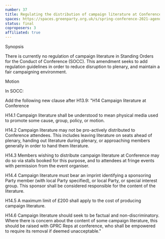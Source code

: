 ```yaml
---
number: 37
title: Regulating the distribution of campaign literature at Conference
spaces: https://spaces.greenparty.org.uk/s/spring-conference-2021-agenda-forum2/?contentId=78523
status: final
coproposers: 3
affiliated: true
---
```

Synopsis


There is currently no regulation of campaign literature in Standing Orders for the Conduct of Conference (SOCC). This amendment seeks to add regulation guidelines in order to reduce disruption to plenary, and maintain a fair campaigning environment.


Motion


In SOCC:


Add the following new clause after H13.9:
"H14 Campaign literature at Conference


H14.1 Campaign literature shall be understood to mean physical media used to promote some cause, group, policy, or motion.


H14.2 Campaign literature may not be pro-actively distributed to Conference attendees. This includes leaving literature on seats ahead of plenary, handing out literature during plenary, or approaching members generally in order to hand them literature.


H14.3 Members wishing to distribute campaign literature at Conference may do so via stalls booked for this purpose, and to attendees at fringe events with permission from the event organiser.


H14.4 Campaign literature must bear an imprint identifying a sponsoring Party member (with local Party specified), or local Party, or special interest group. This sponsor shall be considered responsible for the content of the literature.


H14.5 A maximum limit of £200 shall apply to the cost of producing campaign literature.


H14.6 Campaign literature should seek to be factual and non-discriminatory. Where there is concern about the content of some campaign literature, this should be raised with GPRC Reps at conference, who shall be empowered to require its removal if deemed unacceptable."
